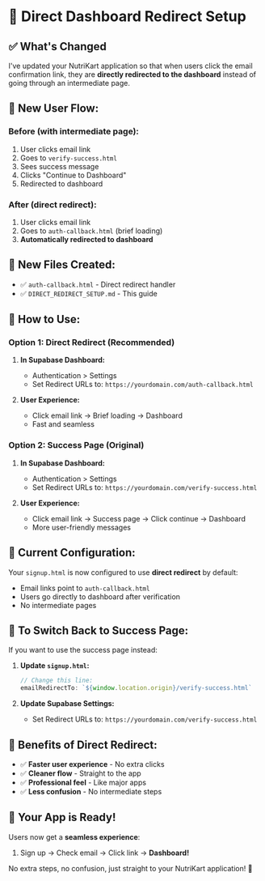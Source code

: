 # 🚀 Direct Dashboard Redirect Setup

## ✅ **What's Changed**

I've updated your NutriKart application so that when users click the email confirmation link, they are **directly redirected to the dashboard** instead of going through an intermediate page.

## 🔄 **New User Flow:**

### **Before (with intermediate page):**
1. User clicks email link
2. Goes to `verify-success.html`
3. Sees success message
4. Clicks "Continue to Dashboard"
5. Redirected to dashboard

### **After (direct redirect):**
1. User clicks email link
2. Goes to `auth-callback.html` (brief loading)
3. **Automatically redirected to dashboard**

## 📁 **New Files Created:**

- ✅ `auth-callback.html` - Direct redirect handler
- ✅ `DIRECT_REDIRECT_SETUP.md` - This guide

## 🔧 **How to Use:**

### **Option 1: Direct Redirect (Recommended)**
1. **In Supabase Dashboard:**
   - Authentication > Settings
   - Set Redirect URLs to: `https://yourdomain.com/auth-callback.html`

2. **User Experience:**
   - Click email link → Brief loading → Dashboard
   - Fast and seamless

### **Option 2: Success Page (Original)**
1. **In Supabase Dashboard:**
   - Authentication > Settings  
   - Set Redirect URLs to: `https://yourdomain.com/verify-success.html`

2. **User Experience:**
   - Click email link → Success page → Click continue → Dashboard
   - More user-friendly messages

## 🎯 **Current Configuration:**

Your `signup.html` is now configured to use **direct redirect** by default:
- Email links point to `auth-callback.html`
- Users go directly to dashboard after verification
- No intermediate pages

## 🔧 **To Switch Back to Success Page:**

If you want to use the success page instead:

1. **Update `signup.html`:**
   ```javascript
   // Change this line:
   emailRedirectTo: `${window.location.origin}/verify-success.html`
   ```

2. **Update Supabase Settings:**
   - Set Redirect URLs to: `https://yourdomain.com/verify-success.html`

## 🚀 **Benefits of Direct Redirect:**

- ✅ **Faster user experience** - No extra clicks
- ✅ **Cleaner flow** - Straight to the app
- ✅ **Professional feel** - Like major apps
- ✅ **Less confusion** - No intermediate steps

## 🎉 **Your App is Ready!**

Users now get a **seamless experience**:
1. Sign up → Check email → Click link → **Dashboard!**

No extra steps, no confusion, just straight to your NutriKart application! 🚀
